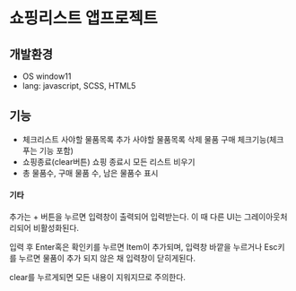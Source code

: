 # 쇼핑리스트 앱프로젝트 

## 개발환경
* OS window11
* lang: javascript, SCSS, HTML5

## 기능 
* 체크리스트 
사야할 물품목록 추가
사야할 물품목록 삭제 
물품 구매 체크기능(체크 푸는 기능 포함)
* 쇼핑종료(clear버튼) 
쇼핑 종료시 모든 리스트 비우기
* 총 물품수, 구매 물품 수, 남은 물품수 표시

#### 기타
추가는 + 버튼을 누르면 입력창이 출력되어 입력받는다. 
이 때 다른 UI는 그레이아웃처리되어 비활성화된다. 

입력 후 Enter혹은 확인키를 누르면 Item이 추가되며, 
입력창 바깥을 누르거나 
Esc키를 누르면 물품이 추가 되지 않은 채 입력창이 닫히게된다.

clear를 누르게되면 모든 내용이 지워지므로 주의한다.






